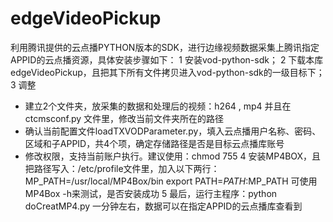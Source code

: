 # edgeVideoPickup
利用腾讯提供的云点播PYTHON版本的SDK，进行边缘视频数据采集上腾讯指定APPID的云点播资源，具体安装步骤如下：
1 安装vod-python-sdk；
2 下载本库edgeVideoPickup，且把其下所有文件拷贝进入vod-python-sdk的一级目标下；
3 调整
- 建立2个文件夹，放采集的数据和处理后的视频：h264 , mp4 并且在ctcmsconf.py 文件里，修改当前文件夹所在的路径
- 确认当前配置文件loadTXVODParameter.py，填入云点播用户名称、密码、区域和子APPID，共4个项，确定存储路径是否是目标云点播库账号
- 修改权限，支持当前账户执行。建议使用：chmod 755
4 安装MP4BOX，且把路径写入：/etc/profile文件里，加入以下两行：
  MP_PATH=/usr/local/MP4Box/bin
  export PATH=$PATH:$MP_PATH
  可使用 MP4Box -h来测试，是否安装成功
5 最后，运行主程序：python doCreatMP4.py
一分钟左右，数据可以在指定APPID的云点播库查看到
